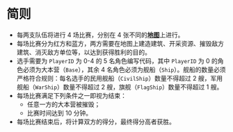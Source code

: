 # 简则

- 每两支队伍将进行 4 场比赛，分别在 4 张不同的[**地图**](../map)上进行。
- 每场比赛分为红方和蓝方，两方需要在地图上建造建筑、开采资源、摧毁敌方建筑、消灭敌方单位等，以达到获得胜利的目的。
- 选手需要为 `PlayerID` 为 0-4 的 5 名角色编写代码，其中 `PlayerID` 为 0 的角色必须为大本营（`Base`），其余 4 名角色必须为舰船（`Ship`）。舰船的数量必须严格符合规则：每名选手的民用舰船（`CivilShip`）数量不得超过 2 艘，军用舰船（`WarShip`）数量不得超过 2 艘，旗舰（`FlagShip`）数量不得超过 1 艘。
- 每场比赛满足下列条件之一即视为结束：
  - 任意一方的大本营被摧毁；
  - 比赛时间达到 10 分钟。
- 每场比赛结束后，将计算双方的得分，最终得分高者获胜。